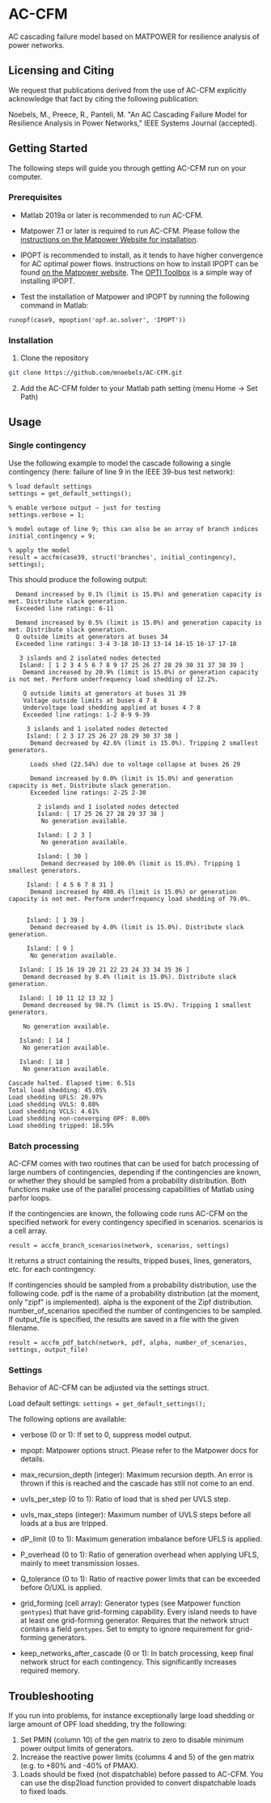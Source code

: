 # AC-CFM
AC cascading failure model based on MATPOWER for resilience analysis of power networks.

## Licensing and Citing

We request that publications derived from the use of AC-CFM explicitly acknowledge that fact by citing the following publication:

Noebels, M., Preece, R., Panteli, M. "An AC Cascading Failure Model for Resilience Analysis in Power Networks," IEEE Systems Journal (accepted).

<!-- GETTING STARTED -->
## Getting Started

The following steps will guide you through getting AC-CFM run on your computer.

### Prerequisites

* Matlab 2019a or later is recommended to run AC-CFM.

* Matpower 7.1 or later is required to run AC-CFM. Please follow the [instructions on the Matpower Website for installation](https://matpower.org/about/get-started/).

* IPOPT is recommended to install, as it tends to have higher convergence for AC optimal power flows. Instructions on how to install IPOPT can be found [on the Matpower website](https://matpower.org/download/optional-solvers/). The [OPTI Toolbox](https://www.inverseproblem.co.nz/OPTI/) is a simple way of installing IPOPT.

* Test the installation of Matpower and IPOPT by running the following command in Matlab:
```
runopf(case9, mpoption('opf.ac.solver', 'IPOPT'))
```

### Installation

1. Clone the repository
```sh
git clone https://github.com/mnoebels/AC-CFM.git
```
2. Add the AC-CFM folder to your Matlab path setting (menu Home -> Set Path)



<!-- USAGE EXAMPLES -->
## Usage

### Single contingency

Use the following example to model the cascade following a single contingency (here: failure of line 9 in the IEEE 39-bus test network):
```
% load default settings
settings = get_default_settings();
 
% enable verbose output – just for testing
settings.verbose = 1;
 
% model outage of line 9; this can also be an array of branch indices
initial_contingency = 9;
 
% apply the model
result = accfm(case39, struct('branches', initial_contingency), settings);
```
This should produce the following output:
```
  Demand increased by 0.1% (limit is 15.0%) and generation capacity is met. Distribute slack generation.
  Exceeded line ratings: 6-11

  Demand increased by 0.5% (limit is 15.0%) and generation capacity is met. Distribute slack generation.
  Q outside limits at generators at buses 34
  Exceeded line ratings: 3-4 3-18 10-13 13-14 14-15 16-17 17-18

   3 islands and 2 isolated nodes detected
   Island: [ 1 2 3 4 5 6 7 8 9 17 25 26 27 28 29 30 31 37 38 39 ]
    Demand increased by 20.9% (limit is 15.0%) or generation capacity is not met. Perform underfrequency load shedding of 12.2%.

    Q outside limits at generators at buses 31 39
    Voltage outside limits at buses 4 7 8
    Undervoltage load shedding applied at buses 4 7 8
    Exceeded line ratings: 1-2 8-9 9-39

     3 islands and 1 isolated nodes detected
     Island: [ 2 3 17 25 26 27 28 29 30 37 38 ]
      Demand decreased by 42.6% (limit is 15.0%). Tripping 2 smallest generators.

      Loads shed (22.54%) due to voltage collapse at buses 26 29

      Demand increased by 0.0% (limit is 15.0%) and generation capacity is met. Distribute slack generation.
      Exceeded line ratings: 2-25 2-30

        2 islands and 1 isolated nodes detected
        Island: [ 17 25 26 27 28 29 37 38 ]
         No generation available.

        Island: [ 2 3 ]
         No generation available.

        Island: [ 30 ]
         Demand decreased by 100.0% (limit is 15.0%). Tripping 1 smallest generators.

     Island: [ 4 5 6 7 8 31 ]
      Demand increased by 400.4% (limit is 15.0%) or generation capacity is not met. Perform underfrequency load shedding of 79.0%.


     Island: [ 1 39 ]
      Demand decreased by 4.0% (limit is 15.0%). Distribute slack generation.

     Island: [ 9 ]
      No generation available.

   Island: [ 15 16 19 20 21 22 23 24 33 34 35 36 ]
    Demand decreased by 8.4% (limit is 15.0%). Distribute slack generation.

   Island: [ 10 11 12 13 32 ]
    Demand decreased by 98.7% (limit is 15.0%). Tripping 1 smallest generators.

    No generation available.

   Island: [ 14 ]
    No generation available.

   Island: [ 18 ]
    No generation available.

Cascade halted. Elapsed time: 6.51s
Total load shedding: 45.05%
Load shedding UFLS: 20.97% 
Load shedding UVLS: 0.88% 
Load shedding VCLS: 4.61% 
Load shedding non-converging OPF: 0.00% 
Load shedding tripped: 18.59%
```

### Batch processing

AC-CFM comes with two routines that can be used for batch processing of large numbers of contingencies, depending if the contingencies are known, or whether they should be sampled from a probability distribution. Both functions make use of the parallel processing capabilities of Matlab using parfor loops.

If the contingencies are known, the following code runs AC-CFM on the specified network for every contingency specified in scenarios. scenarios is a cell array.

```result = accfm_branch_scenarios(network, scenarios, settings)```

It returns a struct containing the results, tripped buses, lines, generators, etc. for each contingency.

If contingencies should be sampled from a probability distribution, use the following code. pdf is the name of a probability distribution (at the moment, only "zipf" is implemented). alpha is the exponent of the Zipf distribution. number_of_scenarios specified the number of contingencies to be sampled. If output_file is specified, the results are saved in a file with the given filename.

```result = accfm_pdf_batch(network, pdf, alpha, number_of_scenarios, settings, output_file)```


### Settings

Behavior of AC-CFM can be adjusted via the settings struct.

Load default settings:
```settings = get_default_settings();```

The following options are available:

* verbose (0 or 1): If set to 0, suppress model output.

* mpopt: Matpower options struct. Please refer to the Matpower docs for details.

* max_recursion_depth (integer): Maximum recursion depth. An error is thrown if this is reached and the cascade has still not come to an end.

* uvls_per_step (0 to 1): Ratio of load that is shed per UVLS step.

* uvls_max_steps (integer): Maximum number of UVLS steps before all loads at a bus are tripped.

* dP_limit (0 to 1): Maximum generation imbalance before UFLS is applied.

* P_overhead (0 to 1): Ratio of generation overhead when applying UFLS, mainly to meet transmission losses.

* Q_tolerance (0 to 1): Ratio of reactive power limits that can be exceeded before O/UXL is applied.

* grid_forming (cell array): Generator types (see Matpower function `gentypes`) that have grid-forming capability. Every island needs to have at least one grid-forming generator. Requires that the network struct contains a field `gentypes`. Set to empty to ignore requirement for grid-forming generators.

* keep_networks_after_cascade (0 or 1): In batch processing, keep final network struct for each contingency. This significantly increases required memory.

<!-- Troubleshooting -->
## Troubleshooting

If you run into problems, for instance exceptionally large load shedding or large amount of OPF load shedding, try the following:

1. Set PMIN (column 10) of the gen matrix to zero to disable minimum power output limits of generators.
2. Increase the reactive power limits (columns 4 and 5) of the gen matrix (e.g. to +80% and -40% of PMAX).
3. Loads should be fixed (not dispatchable) before passed to AC-CFM. You can use the disp2load function provided to convert dispatchable loads to fixed loads.
